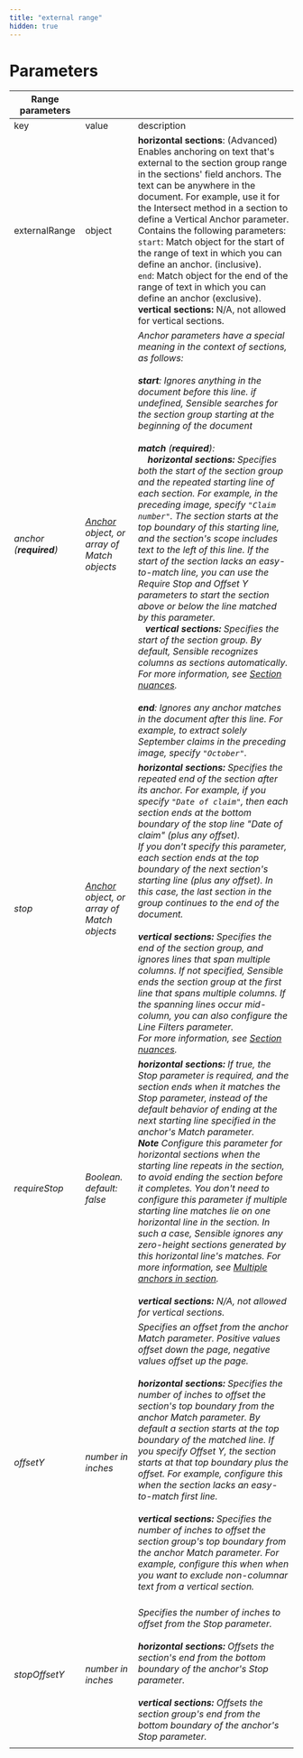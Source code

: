 ```yaml
---
title: "external range"
hidden: true
---
```


Parameters
====


| **Range parameters**    |                                                      |                                                              |
| ----------------------- | ---------------------------------------------------- | ------------------------------------------------------------ |
| key                     | value                                                | description                                                  |
| externalRange           | object                                               | **horizontal sections**:  (Advanced) Enables anchoring on text that's external to the section group range in the sections' field anchors.  The text  can be anywhere in the document. For example, use it for the Intersect method in a section to define a Vertical Anchor parameter. Contains the following parameters:<br/>`start`: Match object for the start of the range of text in which you can define an anchor. (inclusive).<br/>`end`: Match object for the end of the range of text in which you can define an anchor (exclusive).<br/>**vertical sections:** N/A, not allowed for vertical sections. |
| *anchor (**required**)* | *[Anchor](anchor) object, or array of Match objects* | *Anchor parameters have a special meaning in the context of sections, as follows:<br/><br/> **start**: Ignores anything in the document before this line. if undefined, Sensible searches for the section group starting at the beginning of the document<br/><br/>**match** (**required**): <br/>&nbsp;&nbsp;&nbsp; **horizontal sections:** Specifies both the start of the section group and the repeated starting line of each section. For example, in the preceding image, specify `"Claim number"`. The section starts at the top boundary of this starting line, and the section's scope includes text to the left of this line. If the start of the section lacks an easy-to-match line, you can use the Require Stop and Offset Y parameters to start the section above or below the line matched by this parameter. <br/>&nbsp;&nbsp; **vertical sections:** Specifies the start of the  section group. By default, Sensible recognizes columns as sections automatically. For more information, see [Section nuances](doc:section-nuances#vertical-sections).<br/><br/>**end**: Ignores any anchor matches in the document after this line. For example, to extract solely September claims in the preceding image, specify `"October"`.* |
| *stop*                  | *[Anchor](anchor) object, or array of Match objects* | ***horizontal sections:**  Specifies the repeated end of the section after its anchor. For example, if you specify `"Date of claim"`, then each section ends at the bottom boundary of the stop line "Date of claim" (plus any offset).<br/>If you don't specify this parameter, each section ends at the top boundary of the next section's starting line (plus any offset). In this case, the last section in the group continues to the end of the document.<br><br/>**vertical sections:** Specifies the end of the section group, and ignores lines that span multiple columns. If not specified, Sensible ends the section group at the first line that spans multiple columns. If the spanning lines occur mid-column, you can also configure the Line Filters parameter.<br/>For more information, see [Section nuances](doc:section-nuances#vertical-sections).* |
| *requireStop*           | *Boolean. default: false*                            | ***horizontal sections:**  If true, the Stop parameter is required, and the section ends when it matches the Stop parameter, instead of the default behavior of ending at the next starting line specified in the anchor's Match parameter.<br/>**Note**  Configure this parameter for horizontal sections when the starting line repeats in the section, to avoid ending the section before it completes. You don't need to configure this parameter if multiple starting line matches lie on one horizontal line in the section. In such a case, Sensible ignores any zero-height sections generated by this horizontal line's matches. For more information, see [Multiple anchors in section](doc:section-nuances#multiple-anchors-in-section).<br/><br/>**vertical sections:** N/A, not allowed for vertical sections.* |
| *offsetY*               | *number in inches*                                   | *Specifies an offset from the anchor Match parameter.  Positive values offset down the page, negative values offset up the page. <br/><br/> **horizontal sections:** Specifies the number of inches to offset the section's top boundary from the anchor Match parameter. By default a section starts at the top boundary of the matched line. If you specify Offset Y, the section starts at that top boundary plus the offset. For example, configure this when the section lacks an easy-to-match first line.<br/><br/>**vertical sections:** Specifies the number of inches to offset the section group's top boundary from the anchor Match parameter. For example, configure this when when you want to exclude non-columnar text from a vertical section.<br/><br/>* |
| *stopOffsetY*           | *number in inches*                                   | *Specifies the number of inches to offset from the Stop parameter. <br/><br/>**horizontal sections:**  Offsets the section's end from the bottom boundary of the anchor's Stop parameter.<br><br/>**vertical sections:** Offsets the section group's end from the bottom boundary of the anchor's Stop parameter.* |
|                         |                                                      |                                                              |